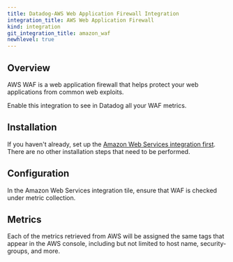 ```yaml
---
title: Datadog-AWS Web Application Firewall Integration
integration_title: AWS Web Application Firewall
kind: integration
git_integration_title: amazon_waf
newhlevel: true
---
```


## Overview

AWS WAF is a web application firewall that helps protect your web applications from common web exploits.

Enable this integration to see in Datadog all your WAF metrics.

## Installation

If you haven't already, set up the [Amazon Web Services integration first](/integrations/aws). There are no other installation steps that need to be performed.

## Configuration

In the Amazon Web Services integration tile, ensure that WAF is checked under metric collection.

## Metrics



Each of the metrics retrieved from AWS will be assigned the same tags that appear in the AWS console, including but not limited to host name, security-groups, and more.
